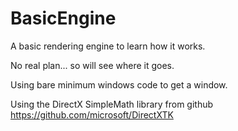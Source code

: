 # BasicEngine
A basic rendering engine to learn how it works.

No real plan... so will see where it goes.

Using bare minimum windows code to get a window.

Using the DirectX SimpleMath library from github
https://github.com/microsoft/DirectXTK
